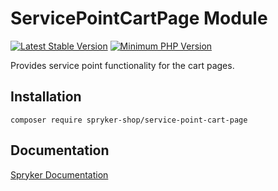 # ServicePointCartPage Module
[![Latest Stable Version](https://poser.pugx.org/spryker-shop/service-point-cart-page/v/stable.svg)](https://packagist.org/packages/spryker-shop/service-point-cart-page)
[![Minimum PHP Version](https://img.shields.io/badge/php-%3E%3D%208.1-8892BF.svg)](https://php.net/)

Provides service point functionality for the cart pages.

## Installation

```
composer require spryker-shop/service-point-cart-page
```

## Documentation

[Spryker Documentation](https://docs.spryker.com)
